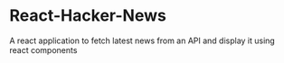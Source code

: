 # React-Hacker-News
A react application to fetch latest news from an API and display it using react components
